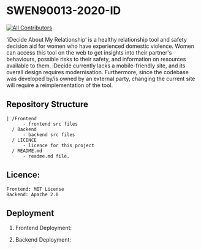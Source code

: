 # SWEN90013-2020-ID

<!-- ALL-CONTRIBUTORS-BADGE:START - Do not remove or modify this section -->
[![All Contributors](https://img.shields.io/badge/all_contributors-10-orange.svg?style=flat-square)](#contributors-)
<!-- ALL-CONTRIBUTORS-BADGE:END -->

‘iDecide About My Relationship’ is a healthy relationship tool and safety decision aid for women who have experienced domestic violence. Women can access this tool on the web to get insights into their partner's behaviours, possible risks to their safety, and information on resources available to them.
iDecide currently lacks a mobile-friendly site, and its overall design requires modernisation. Furthermore, since the codebase was developed by/is owned by an external party, changing the current site will require a reimplementation of the tool.

## Repository Structure
```
| /Frontend 
      - frontend src files
  / Backend 
      - backend src files
  / LICENCE
      - licence for this project
  / README.md
      - readme.md file.
```

## Licence:
```
Frontend: MIT License
Backend: Apache 2.0
```

## Deployment
1. Frontend Deployment:

2. Backend Deployment:

